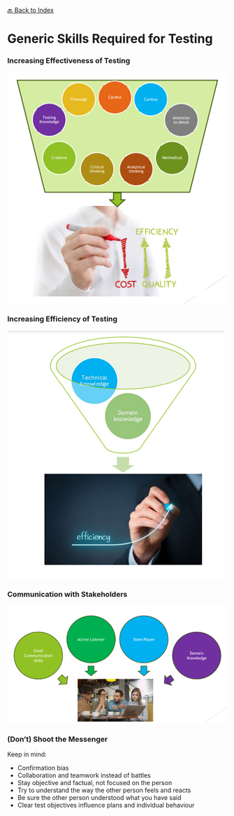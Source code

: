 [🔙 Back to Index](../index.md)

# Generic Skills Required for Testing

### Increasing Effectiveness of Testing
![image10.png](assets/image10.png)

### Increasing Efficiency of Testing
![image11.png](assets/image11.png)

### Communication with Stakeholders
![image12.png](assets/image12.png)

### (Don’t) Shoot the Messenger
Keep in mind:
* Confirmation bias
* Collaboration and teamwork instead of battles
* Stay objective and factual, not focused on the person
* Try to understand the way the other person feels and reacts
* Be sure the other person understood what you have said
* Clear test objectives influence plans and individual behaviour